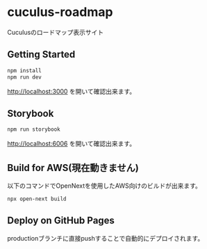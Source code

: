 # cuculus-roadmap
Cuculusのロードマップ表示サイト

## Getting Started

```bash
npm install
npm run dev
```
[http://localhost:3000](http://localhost:3000) を開いて確認出来ます。

## Storybook

```bash
npm run storybook
```

[http://localhost:6006](http://localhost:6006) を開いて確認出来ます。

## Build for AWS(現在動きません)
以下のコマンドでOpenNextを使用したAWS向けのビルドが出来ます。

```bash
npx open-next build
```

## Deploy on GitHub Pages

productionブランチに直接pushすることで自動的にデプロイされます。
